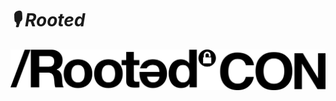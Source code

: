 # ***🎙️ Rooted***

<p align="center">
	<img src="Presentation/Images/Illustrations/Logo_RootedCON_Black.png">
</p>
